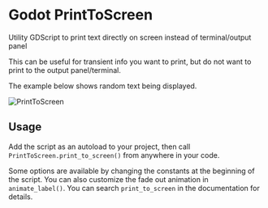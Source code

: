# Godot PrintToScreen
Utility GDScript to print text directly on screen instead of terminal/output panel

This can be useful for transient info you want to print, but do not want to print to the output panel/terminal.

The example below shows random text being displayed.

![PrintToScreen](https://user-images.githubusercontent.com/53737317/204773942-20709d43-210d-4ce2-9ecd-b74773e0c5c4.gif)

## Usage
Add the script as an autoload to your project, then call `PrintToScreen.print_to_screen()` from anywhere in your code.

Some options are available by changing the constants at the beginning of the script. You can also customize the fade out animation in `animate_label()`.
You can search `print_to_screen` in the documentation for details.
